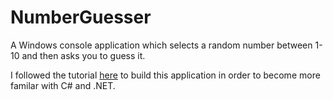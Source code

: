 # NumberGuesser

A Windows console application which selects a random number between 1-10 and then asks you to guess it. 

I followed the tutorial [here](https://www.youtube.com/watch?v=GcFJjpMFJvI&t=1840s) to build this application in order to become more familar with C# and .NET.
